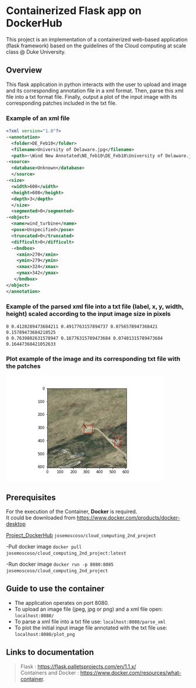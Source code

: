 # Containerized Flask app on DockerHub
This project is an implementation of a containerized web-based application (flask framework) based on the guidelines of the Cloud computing at scale class @ Duke University.

## Overview
This flask application in python interacts with the user to upload and image and its corresponding annotation file in a xml format. Then, parse this xml file into a txt format file. Finally, output a plot of the input image with its corresponding patches included in the txt file.

### Example of an xml file

```xml
<?xml version="1.0"?>
-<annotation>
  <folder>DE_Feb10</folder>
  <filename>University of Delaware.jpg</filename>
  <path>~\Wind New Annotated\NE_feb10\DE_Feb10\University of Delaware.jpg</path>
-<source>
  <database>Unknown</database>
  </source>
-<size>
  <width>608</width>
  <height>608</height>
  <depth>3</depth>
  </size>
  <segmented>0</segmented>
-<object>
  <name>wind_turbine</name>
  <pose>Unspecified</pose>
  <truncated>0</truncated>
  <difficult>0</difficult>
  -<bndbox>
    <xmin>270</xmin>
    <ymin>279</ymin>
    <xmax>324</xmax>
    <ymax>342</ymax>
   </bndbox>
</object>
</annotation>
```

### Example of the parsed xml file into a txt file (label, x, y, width, height) scaled according to the input image size in pixels

```
0 0.4128289473684211 0.4917763157894737 0.0756578947368421 0.15789473684210525
0 0.7639802631578947 0.16776315789473684 0.07401315789473684 0.16447368421052633
```

### Plot example of the image and its corresponding txt file with the patches
![plot](img_files\\plot_png_example.png)

## Prerequisites

For the execution of the Container, **Docker** is required.    
It could be downloaded from https://www.docker.com/products/docker-desktop

[Project_DockerHub](https://hub.docker.com/r/josemoscoso/cloud_computing_2nd_project/tags?page=1&ordering=last_updated)
```josemoscoso/cloud_computing_2nd_project```

-Pull docker image
```docker pull josemoscoso/cloud_computing_2nd_project:latest```

-Run docker image
```docker run -p 8080:8085 josemoscoso/cloud_computing_2nd_project```

## Guide to use the container

* The application  operates on port 8080.      
* To upload an image file (jpeg, jpg or png) and a xml file open:
```localhost:8080/```
* To parse a xml file into a txt file use:
```localhost:8080/parse_xml```
* To plot the initial input image file annotated with the txt file use:
```localhost:8080/plot_png```

## Links to documentation

> Flask :  https://flask.palletsprojects.com/en/1.1.x/    
> Containers and Docker : https://www.docker.com/resources/what-container.
